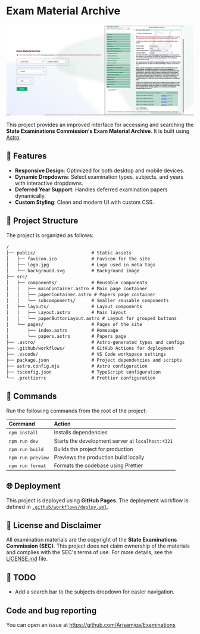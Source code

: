 # Exam Material Archive

![Website Screenshot](/public/screenshot.PNG)

This project provides an improved interface for accessing and searching the **State Examinations Commission's Exam Material Archive**. It is built using [Astro](https://astro.build).

## 🌟 Features

- **Responsive Design**: Optimized for both desktop and mobile devices.
- **Dynamic Dropdowns**: Select examination types, subjects, and years with interactive dropdowns.
- **Deferred Year Support**: Handles deferred examination papers dynamically.
- **Custom Styling**: Clean and modern UI with custom CSS.

## 🚀 Project Structure

The project is organized as follows:

```text
/
├── public/                     # Static assets
│   ├── favicon.ico             # Favicon for the site
│   ├── logo.jpg                # Logo used in meta tags
│   └── background.svg          # Background image
├── src/
│   ├── components/             # Reusable components
│   │   ├── mainContainer.astro # Main page container
│   │   ├── paperContainer.astro # Papers page container
│   │   └── subcomponents/      # Smaller reusable components
│   ├── layouts/                # Layout components
│   │   ├── Layout.astro        # Main layout
│   │   └── paperButtonLayout.astro # Layout for grouped buttons
│   └── pages/                  # Pages of the site
│       ├── index.astro         # Homepage
│       └── papers.astro        # Papers page
├── .astro/                     # Astro-generated types and configs
├── .github/workflows/          # GitHub Actions for deployment
├── .vscode/                    # VS Code workspace settings
├── package.json                # Project dependencies and scripts
├── astro.config.mjs            # Astro configuration
├── tsconfig.json               # TypeScript configuration
└── .prettierrc                 # Prettier configuration
```

## 🧞 Commands

Run the following commands from the root of the project:

| Command           | Action                                            |
| :---------------- | :------------------------------------------------ |
| `npm install`     | Installs dependencies                             |
| `npm run dev`     | Starts the development server at `localhost:4321` |
| `npm run build`   | Builds the project for production                 |
| `npm run preview` | Previews the production build locally             |
| `npm run format`  | Formats the codebase using Prettier               |

## 🌐 Deployment

This project is deployed using **GitHub Pages**. The deployment workflow is defined in [`.github/workflows/deploy.yml`](.github/workflows/deploy.yml).

## 📜 License and Disclaimer

All examination materials are the copyright of the **State Examinations Commission (SEC)**. This project does not claim ownership of the materials and complies with the SEC's terms of use. For more details, see the [LICENSE.md](LICENSE.md) file.

## 🎯 TODO

- Add a search bar to the subjects dropdown for easier navigation.

## Code and bug reporting

You can open an issue at https://github.com/Arisamiga/Examinations